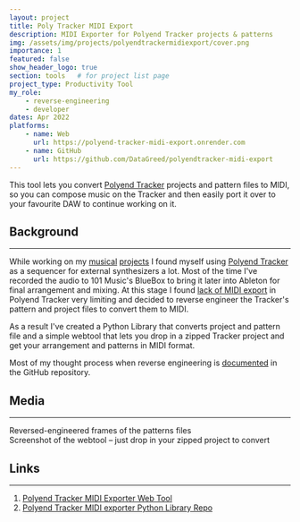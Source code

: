```yaml
---
layout: project
title: Poly Tracker MIDI Export
description: MIDI Exporter for Polyend Tracker projects & patterns
img: /assets/img/projects/polyendtrackermidiexport/cover.png
importance: 1
featured: false
show_header_logo: true
section: tools   # for project list page
project_type: Productivity Tool
my_role: 
    - reverse-engineering
    - developer
dates: Apr 2022
platforms: 
    - name: Web
      url: https://polyend-tracker-midi-export.onrender.com
    - name: GitHub
      url: https://github.com/DataGreed/polyendtracker-midi-export
---
```


This tool lets you convert [Polyend Tracker](https://polyend.com/tracker/) projects and pattern files to MIDI, so you can compose music
on the Tracker and then easily port it over to your favourite DAW to continue working on it.

## Background
***
While working on my [musical](https://synapsoid.net/) [projects](https://obgonsverhu.ru) I found myself using 
[Polyend Tracker](https://polyend.com/tracker/) as a 
sequencer for external synthesizers a lot. Most of the time I've recorded the audio to 101 Music's BlueBox to bring it 
later into Ableton for final arrangement and mixing. At this stage I found 
[lack of MIDI export](https://help.polyend.com/624837-Is-the-Polyend-Tracker-able-to-importexport-MIDI-files) in 
Polyend Tracker very limiting and decided to reverse engineer the Tracker's pattern and project files to convert them to MIDI.

As a result I've created a Python Library that converts project and pattern file and a simple webtool that lets
you drop in a zipped Tracker project and get your arrangement and patterns in MIDI format.

Most of my thought process when reverse engineering is 
[documented](https://github.com/DataGreed/polyendtracker-midi-export/blob/main/reverse-engineering/session%201/session1-notes.md) 
in the GitHub repository.

## Media
***
<div class="row">
    <div class="col-sm mt-3 mt-md-0 text-center">
        <img class="img-fluid rounded z-depth-1 mh600" src="{{ '/assets/img/projects/polyendtrackermidiexport/frames.png' | relative_url }}" alt=""/>
    </div>     
    

</div>
<div class="caption">
    Reversed-engineered frames of the patterns files
</div>

<div class="row">
    <div class="col-sm mt-3 mt-md-0 text-center">
        <img class="img-fluid rounded z-depth-1 mh600" src="{{ '/assets/img/projects/polyendtrackermidiexport/screenshot1.png' | relative_url }}" alt=""/>
    </div>     


</div>
<div class="caption">
    Screenshot of the webtool – just drop in your zipped project to convert
</div>





## Links
***

1. [Polyend Tracker MIDI Exporter Web Tool](https://polyend-tracker-midi-export.onrender.com)
2. [Polyend Tracker MIDI exporter Python Library Repo](https://github.com/DataGreed/polyendtracker-midi-export)


